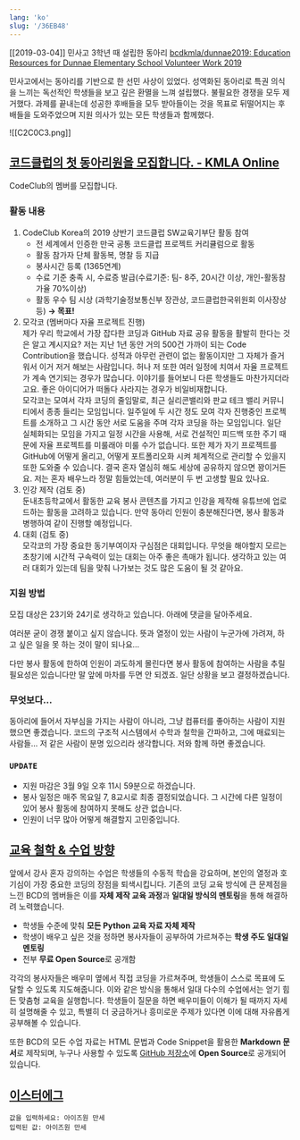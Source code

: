 ```yaml
---
lang: 'ko'
slug: '/36EB48'
---
```


[[2019-03-04]] 민사고 3학년 때 설립한 동아리
[bcdkmla/dunnae2019: Education Resources for Dunnae Elementary School Volunteer Work 2019](https://github.com/bcdkmla/dunnae2019)

민사고에서는 동아리를 기반으로 한 선민 사상이 있었다.
성역화된 동아리로 특권 의식을 느끼는 독선적인 학생들을 보고
깊은 환멸을 느껴 설립했다.
불필요한 경쟁을 모두 제거했다.
과제를 끝내는데 성공한 후배들을 모두 받아들이는 것을 목표로
뒤떨어지는 후배들을 도와주었으며
지원 의사가 있는 모든 학생들과 함께했다.

![[C2C0C3.png]]

## [코드클럽의 첫 동아리원을 모집합니다. - KMLA Online](https://kmlaonline.net/board/all_announce/view/479829)

CodeClub의 멤버를 모집합니다.

### 활동 내용

1. CodeClub Korea의 2019 상반기 코드클럽 SW교육기부단 활동 참여
   - 전 세계에서 인증한 만국 공통 코드클럽 프로젝트 커리큘럼으로 활동
   - 활동 참가자 단체 활동복, 명찰 등 지급
   - 봉사시간 등록 (1365연계)
   - 수료 기준 충족 시, 수료증 발급(수료기준: 팀- 8주, 20시간 이상, 개인-활동참가율 70%이상)
   - 활동 우수 팀 시상 (과학기술정보통신부 장관상, 코드클럽한국위원회 이사장상 등) **→ 목표!**
2. 모각코 (멤버마다 자율 프로젝트 진행)  
   제가 우리 학교에서 가장 잡다한 코딩과 GitHub 자료 공유 활동을 활발히 한다는 것은 알고 계시지요? 저는 지난 1년 동안 거의 500건 가까이 되는 Code Contribution을 했습니다. 성적과 아무런 관련이 없는 활동이지만 그 자체가 즐거워서 이거 저거 해보는 사람입니다. 허나 저 또한 여러 일정에 치여서 자율 프로젝트가 계속 연기되는 경우가 많습니다. 이야기를 들어보니 다른 학생들도 마찬가지더라고요. 좋은 아이디어가 떠돌다 사라지는 경우가 비일비재합니다.  
   모각코는 모여서 각자 코딩의 줄임말로, 최근 실리콘밸리와 판교 테크 밸리 커뮤니티에서 종종 들리는 모임입니다. 일주일에 두 시간 정도 모여 각자 진행중인 프로젝트를 소개하고 그 시간 동안 서로 도움을 주며 각자 코딩을 하는 모임입니다. 일단 실체화되는 모임을 가지고 일정 시간을 사용해, 서로 건설적인 피드백 또한 주기 때문에 자율 프로젝트를 미룰래야 미룰 수가 없습니다. 또한 제가 자기 프로젝트를 GitHub에 어떻게 올리고, 어떻게 포트폴리오화 시켜 체계적으로 관리할 수 있을지 또한 도와줄 수 있습니다. 결국 혼자 열심히 해도 세상에 공유하지 않으면 꽝이거든요. 저는 혼자 배우느라 정말 힘들었는데, 여러분이 두 번 고생할 필요 있나요.
3. 인강 제작 (검토 중)  
   둔내초등학교에서 활동한 교육 봉사 콘텐츠를 가지고 인강을 제작해 유튜브에 업로드하는 활동을 고려하고 있습니다. 만약 동아리 인원이 충분해진다면, 봉사 활동과 병행하여 같이 진행할 예정입니다.
4. 대회 (검토 중)  
   모각코의 가장 중요한 동기부여이자 구심점은 대회입니다. 무엇을 해야할지 모르는 초창기에 시간적 구속력이 있는 대회는 아주 좋은 촉매가 됩니다. 생각하고 있는 여러 대회가 있는데 팀을 맞춰 나가보는 것도 많은 도움이 될 것 같아요.

### 지원 방법

모집 대상은 23기와 24기로 생각하고 있습니다.
아래에 댓글을 달아주세요.

여러분 굳이 경쟁 붙이고 싶지 않습니다.
뜻과 열정이 있는 사람이 누군가에 가려져, 하고 싶은 일을 못 하는 것이 말이 되나요...

다만 봉사 활동에 한하여 인원이 과도하게 몰린다면 봉사 활동에 참여하는 사람을 추릴 필요성은 있습니다만
말 앞에 마차를 두면 안 되겠죠. 일단 상황을 보고 결정하겠습니다.

### 무엇보다...

동아리에 들어서 자부심을 가지는 사람이 아니라, 그냥 컴퓨터를 좋아하는 사람이 지원했으면 좋겠습니다.
코드의 구조적 시스템에서 수학과 철학을 간파하고, 그에 매료되는 사람들...
저 같은 사람이 분명 있으리라 생각합니다.
저와 함께 하면 좋겠습니다.

### `UPDATE`

- 지원 마감은 3월 9일 오후 11시 59분으로 하겠습니다.
- 봉사 일정은 매주 목요일 7, 8교시로 최종 결정되었습니다. 그 시간에 다른 일정이 있어 봉사 활동에 참여하지 못해도 상관 없습니다.
- 인원이 너무 많아 어떻게 해결할지 고민중입니다.

## [교육 철학 & 수업 방향](https://github.com/bcdkmla/dunnae2019/blob/master/GoormReports/ReportsForGoormIDE1.md)

앞에서 강사 혼자 강의하는 수업은 학생들의 수동적 학습을 강요하며, 본인의 열정과 호기심이 가장 중요한 코딩의 장점을 퇴색시킵니다. 기존의 코딩 교육 방식에 큰 문제점을 느낀 BCD의 멤버들은 이를 **자체 제작 교육 과정**과 **일대일 방식의 멘토링**을 통해 해결하려 노력했습니다.

- 학생들 수준에 맞춰 **모든 Python 교육 자료 자체 제작**
- 학생이 배우고 싶은 것을 정하면 봉사자들이 공부하여 가르쳐주는 **학생 주도 일대일 멘토링**
- 전부 **무료 Open Source**로 공개함

각각의 봉사자들은 배우미 옆에서 직접 코딩을 가르쳐주며, 학생들이 스스로 목표에 도달할 수 있도록 지도해줍니다. 이와 같은 방식을 통해서 일대 다수의 수업에서는 얻기 힘든 맞춤형 교육을 실행합니다. 학생들이 질문을 하면 배우미들이 이해가 될 때까지 자세히 설명해줄 수 있고, 특별히 더 궁금하거나 흥미로운 주제가 있다면 이에 대해 자유롭게 공부해볼 수 있습니다.

또한 BCD의 모든 수업 자료는 HTML 문법과 Code Snippet을 활용한 **Markdown 문서**로 제작되며, 누구나 사용할 수 있도록 [GitHub 저장소](https://github.com/bcdkmla/dunnae2019)에 **Open Source**로 공개되어 있습니다.

## [이스터에그](https://github.com/bcdkmla/dunnae2019/blob/master/GoormReports/ReportsForGoormIDE3.md#%EC%B0%B8%EA%B3%A0-input-%ED%95%A8%EC%88%98)

```
값을 입력하세요: 아이즈원 만세
입력된 값: 아이즈원 만세
```
